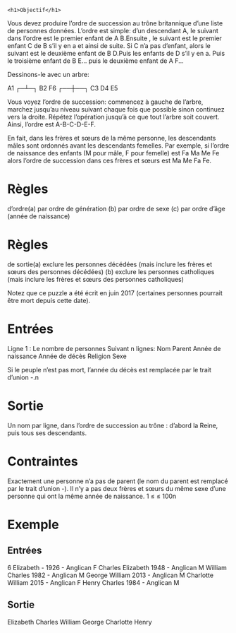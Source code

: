  	<h1>Objectif</h1>
Vous devez produire l’ordre de succession au trône britannique d’une liste de personnes données.
L’ordre est simple:
d’un descendant A, le suivant dans l’ordre est le premier enfant de A B.Ensuite
, le suivant est le premier enfant C de B s’il y en a et ainsi de suite.
Si C n’a pas d’enfant, alors le suivant est le deuxième enfant de B D.Puis
les enfants de D s’il y en a. Puis le troisième enfant de B E... puis le deuxième enfant de A F...

Dessinons-le avec un arbre:

 A1
 ┌─┴─┐
 B2 F6
 ┌──┼──┐
 C3 D4 E5


Vous voyez l’ordre de succession: commencez à gauche de l’arbre, marchez jusqu’au niveau suivant chaque fois que possible sinon continuez vers la droite. Répétez l’opération jusqu’à ce que tout l’arbre soit couvert.
Ainsi, l’ordre est A-B-C-D-E-F.

En fait, dans les frères et sœurs de la même personne, les descendants mâles sont ordonnés avant les descendants femelles. Par exemple, si l’ordre de naissance des enfants (M pour mâle, F pour femelle) est Fa Ma Me Fe alors l’ordre de succession dans ces frères et sœurs est Ma Me Fa Fe.

<h1>Règles</h1>
d’ordre(a) par ordre de génération
(b) par ordre de sexe
(c) par ordre d’âge (année de naissance)

<h1>Règles</h1>
de sortie(a) exclure les personnes décédées (mais inclure les frères et sœurs des personnes décédées)
(b) exclure les personnes catholiques (mais inclure les frères et sœurs des personnes catholiques)

Notez que ce puzzle a été écrit en juin 2017 (certaines personnes pourrait être mort depuis cette date).

<h1>Entrées</h1>
Ligne 1 : Le nombre de personnes
Suivant n lignes: Nom Parent Année de naissance Année de décès Religion Sexe

Si le peuple n’est pas mort, l’année du décès est remplacée par le trait d’union -.n
<h1>Sortie</h1>
Un nom par ligne, dans l’ordre de succession au trône : d’abord la Reine, puis tous ses descendants.
<h1>Contraintes</h1>
Exactement une personne n’a pas de parent (le nom du parent est remplacé par le trait d’union -).
Il n’y a pas deux frères et sœurs du même sexe d’une personne qui ont la même année de naissance.
1 ≤ ≤ 100n
<h1>Exemple</h1>
<h2>Entrées</h2>
6
Elizabeth - 1926 - Anglican F
Charles Elizabeth 1948 - Anglican M
William Charles 1982 - Anglican M
George William 2013 - Anglican M
Charlotte William 2015 - Anglican F
Henry Charles 1984 - Anglican M
<h2>Sortie</h2>
Elizabeth
Charles
William
George
Charlotte
Henry
